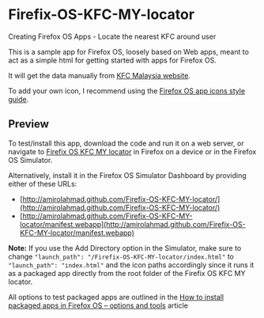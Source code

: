 Firefix-OS-KFC-MY-locator
=========================

Creating Firefox OS Apps - Locate the nearest KFC around user

This is a sample app for Firefox OS, loosely based on Web apps, meant to act as a simple html for getting started with apps for Firefox OS.

It will get the data manually from [KFC Malaysia website](http://kfc.com.my/jom-perlis.php).

To add your own icon, I recommend using the [Firefox OS app icons style guide](http://www.mozilla.org/en-US/styleguide/products/firefoxos/icons/).


## Preview

To test/install this app, download the code and run it on a web server, or navigate to [Firefix OS KFC MY locator](http://amirolahmad.github.com/Firefix-OS-KFC-MY-locator/) in Firefox on a device or in the Firefox OS Simulator. 

Alternatively, install it in the Firefox OS Simulator Dashboard by providing either of these URLs:

* [http://amirolahmad.github.com/Firefix-OS-KFC-MY-locator/](http://amirolahmad.github.com/Firefix-OS-KFC-MY-locator/)
* [http://amirolahmad.github.com/Firefix-OS-KFC-MY-locator/manifest.webapp](http://amirolahmad.github.com/Firefix-OS-KFC-MY-locator/manifest.webapp)

**Note:** If you use the Add Directory option in the Simulator, make sure to change `"launch_path": "/Firefix-OS-KFC-MY-locator/index.html"` to `"launch_path": "index.html"` and the icon paths accordingly since it runs it as a packaged app directly from the root folder of the Firefix OS KFC MY locator.

All options to test packaged apps are outlined in the [How to install packaged apps in Firefox OS – options and tools](https://hacks.mozilla.org/2013/03/how-to-install-packaged-apps-in-firefox-os-options-and-tools/) article